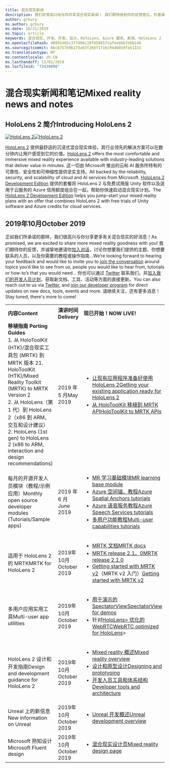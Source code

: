 ```yaml
---
title: 混合现实新闻
description: 我们非常高兴地与你共享混合现实新闻！ 我们期待收到你的反馈意见，并邀请你加入对话。
author: grbury
ms.author: grbury
ms.date: 10/21/2019
ms.topic: article
keywords: 混合现实、开发、开发、设计、HoloLens、Azure 服务、新闻、HoloLens 2
ms.openlocfilehash: d0955d85c3f7496c28f858657cafeebbb7dbb146
ms.sourcegitcommit: 6bc6757b9b273a63f260f1716c944603dfa51151
ms.translationtype: MT
ms.contentlocale: zh-CN
ms.lasthandoff: 11/01/2019
ms.locfileid: "73439898"
---
```

# <a name="mixed-reality-news-and-notes"></a><span data-ttu-id="44995-105">混合现实新闻和笔记</span><span class="sxs-lookup"><span data-stu-id="44995-105">Mixed reality news and notes</span></span>

## <a name="introducing-hololens-2"></a><span data-ttu-id="44995-106">HoloLens 2 简介</span><span class="sxs-lookup"><span data-stu-id="44995-106">Introducing HoloLens 2</span></span>

<span data-ttu-id="44995-107">[![HoloLens 2](images/hololens2.jpg)](https://www.microsoft.com/hololens/hardware)</span><span class="sxs-lookup"><span data-stu-id="44995-107">[![HoloLens 2](images/hololens2.jpg)](https://www.microsoft.com/hololens/hardware)</span></span>

<span data-ttu-id="44995-108">[HoloLens 2](https://www.microsoft.com/hololens/hardware) 提供最舒适的沉浸式混合现实体验，其行业领先的解决方案可以在数分钟内让用户感受到它的价值。</span><span class="sxs-lookup"><span data-stu-id="44995-108">[HoloLens 2](https://www.microsoft.com/hololens/hardware) offers the most comfortable and immersive mixed reality experience available with industry-leading solutions that deliver value in minutes.</span></span> <span data-ttu-id="44995-109">这一切由 Microsoft 推出的云和 AI 服务所特有的可靠性、安全性和可伸缩性提供坚实支持。</span><span class="sxs-lookup"><span data-stu-id="44995-109">All backed by the reliability, security, and scalability of cloud and AI services from Microsoft.</span></span> <span data-ttu-id="44995-110">[HoloLens 2 Development Edition](https://www.microsoft.com//hololens/developers) 提供的套餐将 HoloLens 2 与免费试用版 Unity 软件以及适用于云服务的 Azure 信用额度组合在一起，帮助你快速启动混合现实计划。</span><span class="sxs-lookup"><span data-stu-id="44995-110">The [HoloLens 2 Development Edition](https://www.microsoft.com//hololens/developers) helps you jump-start your mixed reality plans with an offer that combines HoloLens 2 with free trials of Unity software and Azure credits for cloud services.</span></span>

## <a name="october-2019"></a><span data-ttu-id="44995-111">2019年10月</span><span class="sxs-lookup"><span data-stu-id="44995-111">October 2019</span></span>

<span data-ttu-id="44995-112">正如我们所承诺的那样，我们很高兴与你分享更多有关混合现实的好消息！</span><span class="sxs-lookup"><span data-stu-id="44995-112">As promised, we are excited to share more mixed reality goodness with you!</span></span> <span data-ttu-id="44995-113">我们期待你的反馈，并诚挚地邀请你[加入对话](https://holodevelopersslack.azurewebsites.net/)，讨论你想要我们提供的主题、你想要联系的人员，以及你需要的教程或操作指南…</span><span class="sxs-lookup"><span data-stu-id="44995-113">We’re looking forward to hearing your feedback and would like to invite you to [join the conversation](https://holodevelopersslack.azurewebsites.net/) around topics you’d like to see from us, people you would like to hear from, tutorials or how-to’s that you would need…</span></span> <span data-ttu-id="44995-114">你也可以通过 [Twitter](https://twitter.com/MxdRealityDev) 联系我们，并[加入我们的开发人员计划](https://aka.ms/iwantmr)，获取新文档、工具、活动等方面的直接更新。</span><span class="sxs-lookup"><span data-stu-id="44995-114">You can also reach out to us via [Twitter](https://twitter.com/MxdRealityDev), and [join our developer program](https://aka.ms/iwantmr) for direct updates on new docs, tools, events and more.</span></span> <span data-ttu-id="44995-115">请继续关注，还有更多消息！</span><span class="sxs-lookup"><span data-stu-id="44995-115">Stay tuned, there's more to come!</span></span>

<table>
<tr>
<th style="width: 400px; text-align:left;"><span data-ttu-id="44995-116">内容</span><span class="sxs-lookup"><span data-stu-id="44995-116">Content</span></span></th><th style="width: 125px; text-align:left;"><span data-ttu-id="44995-117">演讲时间</span><span class="sxs-lookup"><span data-stu-id="44995-117">Delivery</span></span></th><th style="width: 125px; text-align:left;"><span data-ttu-id="44995-118">现已开始！</span><span class="sxs-lookup"><span data-stu-id="44995-118">NOW LIVE!</span></span></th>
</tr> 
<tr>
<td><span data-ttu-id="44995-119"><b>移植指南</b> </span><span class="sxs-lookup"><span data-stu-id="44995-119"><b>Porting Guides</b> </span></span><br><span data-ttu-id="44995-120">1. 从 HoloToolKit (HTK)/混合现实工具包 (MRTK) 到 MRTK 版本 2</span><span class="sxs-lookup"><span data-stu-id="44995-120">1. HoloToolKit (HTK)/Mixed Reality Toolkit (MRTK) to MRTK Version 2</span></span>
<br><span data-ttu-id="44995-121">2. 从 HoloLens（第 1 代）到 HoloLens 2（x86 到 ARM、交互和设计建议）</span><span class="sxs-lookup"><span data-stu-id="44995-121">2. HoloLens (1st gen) to HoloLens 2 (x86 to ARM, interaction and design recommendations)</span></span>
</td></td><td><span data-ttu-id="44995-122">2019 年 5 月</span><span class="sxs-lookup"><span data-stu-id="44995-122">May 2019</span></span></td><td> <ul><li><span data-ttu-id="44995-123"><a href=https://docs.microsoft.com/windows/mixed-reality/mrtk-porting-guide>让现有应用程序准备好使用 HoloLens 2</a></span><span class="sxs-lookup"><span data-stu-id="44995-123"><a href=https://docs.microsoft.com/windows/mixed-reality/mrtk-porting-guide>Getting your existing application ready for HoloLens 2</a></span></span><li><span data-ttu-id="44995-124"><a href=https://microsoft.github.io/MixedRealityToolkit-Unity/Documentation/HTKToMRTKPortingGuide.html>从 HoloToolKit 移植到 MRTK API</a></span><span class="sxs-lookup"><span data-stu-id="44995-124"><a href=https://microsoft.github.io/MixedRealityToolkit-Unity/Documentation/HTKToMRTKPortingGuide.html>HoloToolKit to MRTK APIs</a></span></span></td>
</tr>
<tr>
<td><span data-ttu-id="44995-125">每月的开源开发人员模块（教程/示例应用）</span><span class="sxs-lookup"><span data-stu-id="44995-125">Monthly open source developer modules (Tutorials/Sample apps)</span></span></td><td><span data-ttu-id="44995-126">2019 年 6 月</span><span class="sxs-lookup"><span data-stu-id="44995-126">June 2019</span></span></td><td> <ul><li><span data-ttu-id="44995-127"><a href=https://docs.microsoft.com/windows/mixed-reality/mrlearning-base-ch1>MR 学习基础模块</a></span><span class="sxs-lookup"><span data-stu-id="44995-127"><a href=https://docs.microsoft.com/windows/mixed-reality/mrlearning-base-ch1>MR learning base module</a></span></span><li><span data-ttu-id="44995-128"><a href=https://docs.microsoft.com/windows/mixed-reality/mrlearning-asa-ch1>Azure 空间锚，教程</a></span><span class="sxs-lookup"><span data-stu-id="44995-128"><a href=https://docs.microsoft.com/windows/mixed-reality/mrlearning-asa-ch1>Azure Spatial Anchors tutorials</a></span></span><li><span data-ttu-id="44995-129"><a href=https://docs.microsoft.com/windows/mixed-reality/mrlearning-speechsdk-ch1>Azure 语音服务教程</a></span><span class="sxs-lookup"><span data-stu-id="44995-129"><a href=https://docs.microsoft.com/windows/mixed-reality/mrlearning-speechsdk-ch1>Azure Speech Services tutorials</a></span></span><li><span data-ttu-id="44995-130"><a href=https://docs.microsoft.com/windows/mixed-reality/mrlearning-sharing(photon)-ch1>多用户功能教程</a></span><span class="sxs-lookup"><span data-stu-id="44995-130"><a href=https://docs.microsoft.com/windows/mixed-reality/mrlearning-sharing(photon)-ch1>Multi-user capabilities tutorials</a></span></span></td>
</tr>
<tr>
<td><span data-ttu-id="44995-131">适用于 HoloLens 2 的 MRTK</span><span class="sxs-lookup"><span data-stu-id="44995-131">MRTK for HoloLens 2</span></span></td><td><span data-ttu-id="44995-132">2019年10月</span><span class="sxs-lookup"><span data-stu-id="44995-132">October 2019</span></span></td><td> <ul><li><span data-ttu-id="44995-133"><a href=https://microsoft.github.io/MixedRealityToolkit-Unity/Documentation/GettingStartedWithTheMRTK.html>MRTK 文档</a></span><span class="sxs-lookup"><span data-stu-id="44995-133"><a href=https://microsoft.github.io/MixedRealityToolkit-Unity/Documentation/GettingStartedWithTheMRTK.html>MRTK docs</a></span></span><li><span data-ttu-id="44995-134"><a href=https://github.com/Microsoft/MixedRealityToolkit-Unity/releases>MRTK release 2.1。0</a></span><span class="sxs-lookup"><span data-stu-id="44995-134"><a href=https://github.com/Microsoft/MixedRealityToolkit-Unity/releases>MRTK release 2.1.0</a></span></span><li><span data-ttu-id="44995-135"><a href=https://docs.microsoft.com/windows/mixed-reality/mrtk-getting-started>Getting started with MRTK v2</a>（MRTK v2 入门）</span><span class="sxs-lookup"><span data-stu-id="44995-135"><a href=https://docs.microsoft.com/windows/mixed-reality/mrtk-getting-started>Getting started with MRTK v2</a></span></span></td>
</tr>
<tr>
<td><span data-ttu-id="44995-136">多用户应用实用工具</span><span class="sxs-lookup"><span data-stu-id="44995-136">Multi-user app utilities</span></span></td><td><span data-ttu-id="44995-137">2019年10月</span><span class="sxs-lookup"><span data-stu-id="44995-137">October 2019</span></span></td><td> <ul><li><span data-ttu-id="44995-138"><a href=https://docs.microsoft.com/windows/mixed-reality/spectator-view>用于演示的 SpectatorView</a></span><span class="sxs-lookup"><span data-stu-id="44995-138"><a href=https://docs.microsoft.com/windows/mixed-reality/spectator-view>SpectatorView for demos</a></span></span><li><span data-ttu-id="44995-139">针对<a href=https://github.com/microsoft/MixedReality-WebRTC>HoloLens> 优化的 WebRTC</a></span><span class="sxs-lookup"><span data-stu-id="44995-139"><a href=https://github.com/microsoft/MixedReality-WebRTC>WebRTC optimized for HoloLens</a>></span></span></td>
</tr>
<tr>
<td><span data-ttu-id="44995-140">HoloLens 2 设计和开发指南</span><span class="sxs-lookup"><span data-stu-id="44995-140">Design and development guidance for HoloLens 2</span></span></td><td><span data-ttu-id="44995-141">2019年10月</span><span class="sxs-lookup"><span data-stu-id="44995-141">October 2019</span></span></td><td> <ul><li><span data-ttu-id="44995-142"><a href=https://docs.microsoft.com/windows/mixed-reality/>Mixed reality 概述</a></span><span class="sxs-lookup"><span data-stu-id="44995-142"><a href=https://docs.microsoft.com/windows/mixed-reality/>Mixed reality overview</a></span></span><li><span data-ttu-id="44995-143"><a href=https://docs.microsoft.com/windows/mixed-reality/design>设计和原型设计</a></span><span class="sxs-lookup"><span data-stu-id="44995-143"><a href=https://docs.microsoft.com/windows/mixed-reality/design>Designing and prototyping</a></span></span><li><span data-ttu-id="44995-144"><a href=https://docs.microsoft.com/windows/mixed-reality/development>开发人员工具和体系结构</a></span><span class="sxs-lookup"><span data-stu-id="44995-144"><a href=https://docs.microsoft.com/windows/mixed-reality/development>Developer tools and architecture</a></span></span></td>
</tr>
<tr>
  <td><span data-ttu-id="44995-145">Unreal 上的新信息</span><span class="sxs-lookup"><span data-stu-id="44995-145">New information on Unreal</span></span></td><td><span data-ttu-id="44995-146">2019年10月</span><span class="sxs-lookup"><span data-stu-id="44995-146">October 2019</span></span></td><td> <ul><li><span data-ttu-id="44995-147"><a href=https://docs.microsoft.com/windows/mixed-reality/unreal-development-overview>Unreal 开发概述</a></span><span class="sxs-lookup"><span data-stu-id="44995-147"><a href=https://docs.microsoft.com/windows/mixed-reality/unreal-development-overview>Unreal development overview</a></span></span></td>
</tr>
<tr>
  <td><span data-ttu-id="44995-148">Microsoft 熟知设计</span><span class="sxs-lookup"><span data-stu-id="44995-148">Microsoft Fluent design</span></span></td><td><span data-ttu-id="44995-149">2019年10月</span><span class="sxs-lookup"><span data-stu-id="44995-149">October 2019</span></span></td><td> <ul><li><span data-ttu-id="44995-150"><a href=https://www.microsoft.com/design/fluent/>混合现实设计页</a></span><span class="sxs-lookup"><span data-stu-id="44995-150"><a href=https://www.microsoft.com/design/fluent/>Mixed reality design page</a></span></span></td>
</tr>
</table>
